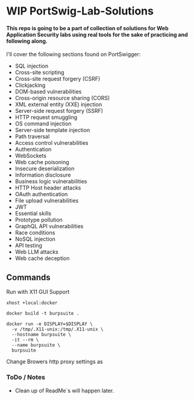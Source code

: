 # WIP PortSwig-Lab-Solutions 

#### This repo is going to be a part of collection of solutions for Web Application Security labs using real tools for the sake of practicing and following along.

I'll cover the following sections found on PortSwigger:
- SQL injection
- Cross-site scripting
- Cross-site request forgery (CSRF)
- Clickjacking
- DOM-based vulnerabilities
- Cross-origin resource sharing (CORS)
- XML external entity (XXE) injection
- Server-side request forgery (SSRF)
- HTTP request smuggling
- OS command injection
- Server-side template injection
- Path traversal
- Access control vulnerabilities
- Authentication
- WebSockets
- Web cache poisoning
- Insecure deserialization
- Information disclosure
- Business logic vulnerabilities
- HTTP Host header attacks
- OAuth authentication
- File upload vulnerabilities
- JWT
- Essential skills
- Prototype pollution
- GraphQL API vulnerabilities
- Race conditions
- NoSQL injection
- API testing
- Web LLM attacks
- Web cache deception


## Commands

Run with X11 GUI Support
```
xhost +local:docker
```

```
docker build -t burpsuite .

docker run -e DISPLAY=$DISPLAY \
  -v /tmp/.X11-unix:/tmp/.X11-unix \
  --hostname burpsuite \
  -it --rm \
  --name burpsuite \
  burpsuite
```

Change Browers http proxy settings as 

### ToDo / Notes
- Clean up of ReadMe`s will happen later.
 